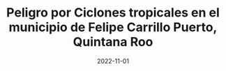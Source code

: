---
title: "Peligro por Ciclones tropicales en el municipio de Felipe Carrillo Puerto, Quintana Roo"
collection: publications
permalink: /publication/2022-11-01-paper-title-number-8
date: 2022-11-01
venue: 'Análisis territorial y el uso de tecnologias geoespaciales'
paperurl: 'https://risisbi.uqroo.mx/handle/20.500.12249/3993'

---